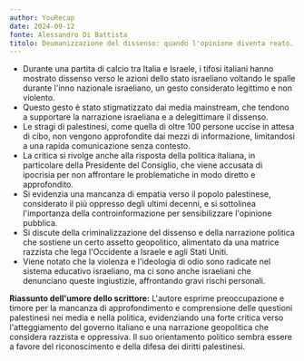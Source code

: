 ```yaml
---
author: YouRecap
date: 2024-09-12
fonte: Alessandro Di Battista
titolo: Deumanizzazione del dissenso: quando l'opinione diventa reato. Con Francesca Albanese
---
```


- Durante una partita di calcio tra Italia e Israele, i tifosi italiani hanno mostrato dissenso verso le azioni dello stato israeliano voltando le spalle durante l'inno nazionale israeliano, un gesto considerato legittimo e non violento.
- Questo gesto è stato stigmatizzato dai media mainstream, che tendono a supportare la narrazione israeliana e a delegittimare il dissenso.
- Le stragi di palestinesi, come quella di oltre 100 persone uccise in attesa di cibo, non vengono approfondite dai mezzi di informazione, limitandosi a una rapida comunicazione senza contesto.
- La critica si rivolge anche alla risposta della politica italiana, in particolare della Presidente del Consiglio, che viene accusata di ipocrisia per non affrontare le problematiche in modo diretto e approfondito.
- Si evidenzia una mancanza di empatia verso il popolo palestinese, considerato il più oppresso degli ultimi decenni, e si sottolinea l'importanza della controinformazione per sensibilizzare l'opinione pubblica.
- Si discute della criminalizzazione del dissenso e della narrazione politica che sostiene un certo assetto geopolitico, alimentato da una matrice razzista che lega l'Occidente a Israele e agli Stati Uniti.
- Viene notato che la violenza e l'ideologia di odio sono radicate nel sistema educativo israeliano, ma ci sono anche israeliani che denunciano queste ingiustizie, affrontando gravi rischi personali.

**Riassunto dell'umore dello scrittore:** L'autore esprime preoccupazione e timore per la mancanza di approfondimento e comprensione delle questioni palestinesi nei media e nella politica, evidenziando una forte critica verso l'atteggiamento del governo italiano e una narrazione geopolitica che considera razzista e oppressiva. Il suo orientamento politico sembra essere a favore del riconoscimento e della difesa dei diritti palestinesi.

